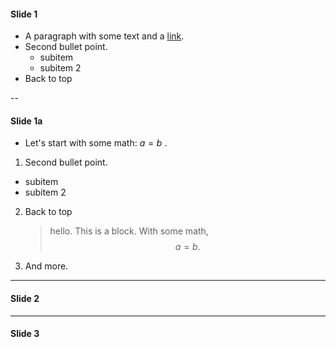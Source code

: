 #### Slide 1
- A paragraph with some text and a [link](http://hakim.se).
- Second bullet point.
  - subitem
  - subitem 2
- Back to top

--

#### Slide 1a
- Let's start with some math: $a=b$ .
  
1. Second bullet point.
  - subitem
  - subitem 2
2. Back to top
  
    > hello. This is a block. With some math, $$a=b.$$

3. And more.

---

#### Slide 2

---

#### Slide 3
